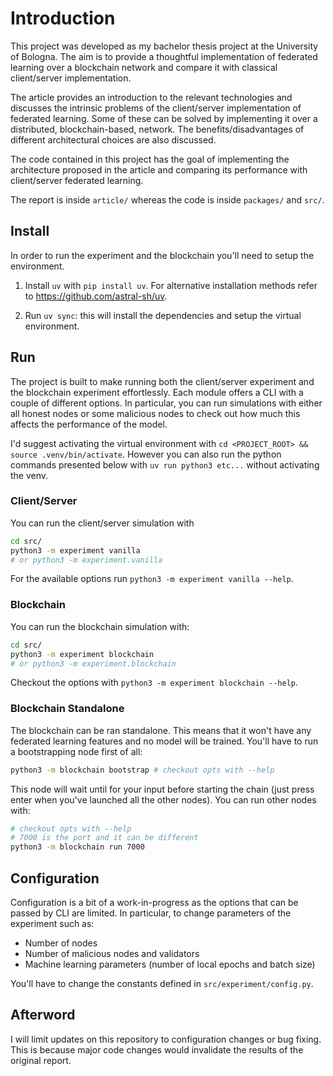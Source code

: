 # Introduction
This project was developed as my bachelor thesis project at the University of Bologna. 
The aim is to provide a thoughtful implementation of federated learning over a blockchain network and compare it with classical client/server implementation.

The article provides an introduction to the relevant technologies and discusses the intrinsic problems of the client/server implementation of federated learning. Some of these can be solved by implementing it over a distributed, blockchain-based, network. The benefits/disadvantages of different architectural choices are also discussed.

The code contained in this project has the goal of implementing the architecture proposed in the article and comparing its performance with client/server federated learning.

The report is inside `article/` whereas the code is inside `packages/` and `src/`.

## Install
In order to run the experiment and the blockchain you'll need to setup the environment.

1. Install `uv` with `pip install uv`.
For alternative installation methods refer to https://github.com/astral-sh/uv.

2. Run `uv sync`: this will install the dependencies and setup the virtual environment.


## Run
The project is built to make running both the client/server experiment and the blockchain experiment effortlessly.
Each module offers a CLI with a couple of different options.
In particular, you can run simulations with either all honest nodes or some malicious nodes to check out how much this affects the performance of the model.

I'd suggest activating the virtual environment with `cd <PROJECT_ROOT> && source .venv/bin/activate`. 
However you can also run the python commands presented below with `uv run python3 etc...` without activating the venv.

### Client/Server
You can run the client/server simulation with
```sh
cd src/
python3 -m experiment vanilla
# or python3 -m experiment.vanilla
```
For the available options run `python3 -m experiment vanilla --help`.

### Blockchain
You can run the blockchain simulation with:
```sh
cd src/
python3 -m experiment blockchain
# or python3 -m experiment.blockchain
```
Checkout the options with `python3 -m experiment blockchain --help`.

### Blockchain Standalone
The blockchain can be ran standalone. This means that it won't have any federated learning features and no model will be trained.
You'll have to run a bootstrapping node first of all:
```sh
python3 -m blockchain bootstrap # checkout opts with --help
```
This node will wait until for your input before starting the chain (just press enter when you've launched all the other nodes).
You can run other nodes with:
```sh
# checkout opts with --help
# 7000 is the port and it can be different
python3 -m blockchain run 7000  
```

## Configuration
Configuration is a bit of a work-in-progress as the options that can be passed by CLI are limited.
In particular, to change parameters of the experiment such as:
- Number of nodes
- Number of malicious nodes and validators
- Machine learning parameters (number of local epochs and batch size)

You'll have to change the constants defined in `src/experiment/config.py`.

## Afterword
I will limit updates on this repository to configuration changes or bug fixing.
This is because major code changes would invalidate the results of the original report.
